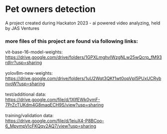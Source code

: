 # Pet owners detection
A project created during Hackaton 2023 - ai powered video analyzing, held by JAS Ventures

### more files of this project are found via following links: <br>
vit-base-16-model-weights: <br>https://drive.google.com/drive/folders/1GPXLmghvlWzgNLw25wQcrp_fM93rdlrr?usp=sharing<br><br>
yolov8m-new-weights: <br>https://drive.google.com/drive/folders/1uU2Wqt3QKf1wt0opVpI5PUxUCRybnvoW?usp=sharing<br><br>
test/additional data: <br>https://drive.google.com/file/d/1XlfEWk0ymF-7PrZcTUKdm4G8maqECH9S/view?usp=sharing<br><br>
training/validation data: <br>https://drive.google.com/file/d/1eiuX4-P8BCoo-6_MpympVIcFKQqv2AQ7/view?usp=sharing<br><br>
